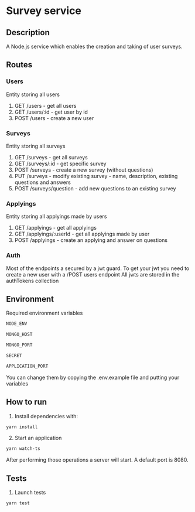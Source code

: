 # Survey service

## Description

A Node.js service which enables the creation and taking of user surveys.

## Routes

### Users
Entity storing all users

1. GET /users - get all users
2. GET /users/:id - get user by id
3. POST /users - create a new user

### Surveys
Entity storing all surveys

1. GET /surveys - get all surveys
2. GET /surveys/:id - get specific survey
3. POST /surveys - create a new survey (without questions)
4. PUT /surveys - modify existing survey - name, description, existing questions and answers
5. POST /surveys/question - add new questions to an existing survey

### Applyings
Entity storing all applyings made by users

1. GET /applyings - get all applyings
2. GET /applyings/:userId - get all applyings made by user
3. POST /applyings - create an applying and answer on questions

### Auth

Most of the endpoints a secured by a jwt guard. To get your jwt you need to create a new user with a /POST users endpoint
All jwts are stored in the authTokens collection


## Environment
Required environment variables
```bash
NODE_ENV

MONGO_HOST

MONGO_PORT

SECRET

APPLICATION_PORT
```

You can change them by copying the .env.example file and putting your variables

## How to run

1. Install dependencies with:

```bash
yarn install
```

2. Start an application

```bash
yarn watch-ts
```

After performing those operations a server will start. A default port is 8080.

## Tests
1. Launch tests

```bash
yarn test
```